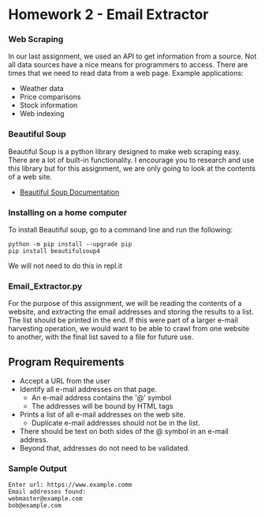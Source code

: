 # Homework 2 - Email Extractor

### Web Scraping
In our last assignment, we used an API to get information from a source. Not all data sources have a nice means for programmers to access. There are times that we need to read data from a web page.
Example applications:
- Weather data
- Price comparisons
- Stock information
- Web indexing

### Beautiful Soup
Beautiful Soup is a python library designed to make web scraping easy. There are a lot of built-in functionality. I encourage you to research and use this library but for this assignment, we are only going to look at the contents of a web site.
- [Beautiful Soup Documentation](https://www.crummy.com/software/BeautifulSoup/bs4/doc/)

### Installing on a home computer
To install Beautiful soup, go to a command line and run the following:
```
python -m pip install --upgrade pip
pip install beautifulsoup4
```
We will not need to do this in repl.it

### Email_Extractor.py
For the purpose of this assignment, we will be reading the contents of a website, and extracting the email addresses and storing the results to a list. The list should be printed in the end. If this were part of a larger e-mail harvesting operation, we would want to be able to crawl from one website to another, with the final list saved to a file for future use.

## Program Requirements
- Accept a URL from the user
- Identify all e-mail addresses on that page.
  - An e-mail address contains the '@' symbol
  - The addresses will be bound by HTML tags
- Prints a list of all e-mail addresses on the web site.
  - Duplicate e-mail addresses should not be in the list.
- There should be text on both sides of the @ symbol in an e-mail address.
- Beyond that, addresses do not need to be validated.

### Sample Output
```
Enter url: https://www.example.comm
Email addresses found:
webmaster@example.com
bob@example.com
```
